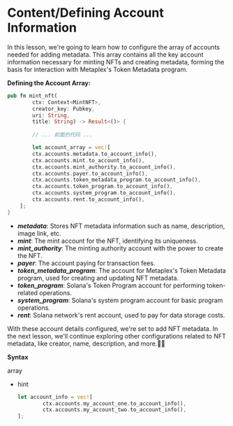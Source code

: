 # Content/Defining Account Information

In this lesson, we're going to learn how to configure the array of accounts needed for adding metadata. This array contains all the key account information necessary for minting NFTs and creating metadata, forming the basis for interaction with Metaplex's Token Metadata program.

**Defining the Account Array:**

```rust
pub fn mint_nft(
        ctx: Context<MintNFT>,
        creator_key: Pubkey,
        uri: String,
        title: String) -> Result<()> {
        
		// ... 前面的代码 ...

		let account_array = vec![
        ctx.accounts.metadata.to_account_info(),
        ctx.accounts.mint.to_account_info(),
        ctx.accounts.mint_authority.to_account_info(),
        ctx.accounts.payer.to_account_info(),
        ctx.accounts.token_metadata_program.to_account_info(),
        ctx.accounts.token_program.to_account_info(),
        ctx.accounts.system_program.to_account_info(),
        ctx.accounts.rent.to_account_info(),
    ];
}
```

- ***metadata***: Stores NFT metadata information such as name, description, image link, etc.
- ***mint***: The mint account for the NFT, identifying its uniqueness.
- ***mint_authority***: The minting authority account with the power to create the NFT.
- ***payer***: The account paying for transaction fees.
- ***token_metadata_program***: The account for Metaplex's Token Metadata program, used for creating and updating NFT metadata.
- ***token_program***: Solana's Token Program account for performing token-related operations.
- ***system_program***: Solana's system program account for basic program operations.
- ***rent***: Solana network's rent account, used to pay for data storage costs.

With these account details configured, we're set to add NFT metadata. In the next lesson, we'll continue exploring other configurations related to NFT metadata, like creator, name, description, and more.🚀✨

**Syntax** 

array

- hint
    
    ```rust
    let account_info = vec![
            ctx.accounts.my_account_one.to_account_info(),
            ctx.accounts.my_account_two.to_account_info(),
    ];
    ```
    